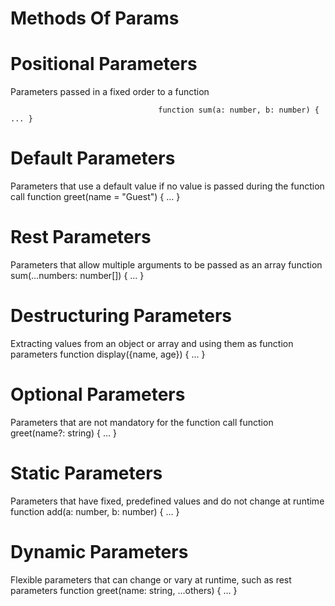 # Methods Of Params 

# Positional Parameters
Parameters passed in a fixed order to a function

                                     function sum(a: number, b: number) { ... }                 

# Default Parameters	
Parameters that use a default value if no value is passed during the function call
                                      function greet(name = "Guest") { ... }

# Rest Parameters	
Parameters that allow multiple arguments to be passed as an array
                                    function sum(...numbers: number[]) { ... }

# Destructuring Parameters	
Extracting values from an object or array and using them as function parameters
                                        function display({name, age}) { ... }
                        
# Optional Parameters	
Parameters that are not mandatory for the function call
                                              function greet(name?: string) { ... }

# Static Parameters	
Parameters that have fixed, predefined values and do not change at runtime
                                            function add(a: number, b: number) { ... }


# Dynamic Parameters	
Flexible parameters that can change or vary at runtime, such as rest parameters
                                          function greet(name: string, ...others) { ... }
